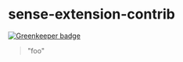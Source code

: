 # sense-extension-contrib

[![Greenkeeper badge](https://badges.greenkeeper.io/stefanwalther/sense-extension-contrib.svg)](https://greenkeeper.io/)
> "foo"

